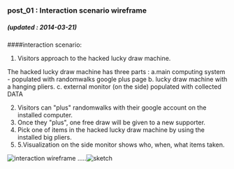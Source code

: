 ### post_01 : Interaction scenario wireframe
##### (updated : 2014-03-21)

####interaction scenario:
1. Visitors approach to the hacked lucky draw machine.

  The hacked lucky draw machine has three parts :
    a.main computing system - populated with randomwalks google plus page
    b. lucky draw machine with a hanging pliers.
    c. external monitor (on the side) populated with collected DATA 
 
2. Visitors can "plus" randomwalks with their google account on the installed computer.
3. Once they "plus", one free draw will be given to a new supporter.
4. Pick one of items in the hacked lucky draw machine by using the installed big pliers.
5. 5.Visualization on the side monitor shows who, when, what items taken.

![interaction wireframe](https://raw.github.com/randomwalks/devart-template/master/project_images/drawmachine_wireFrame.jpg "interaction wireFrame")
.....![sketch](https://raw.github.com/randomwalks/devart-template/master/project_images/drawMachine_revised.jpg "sketch")
